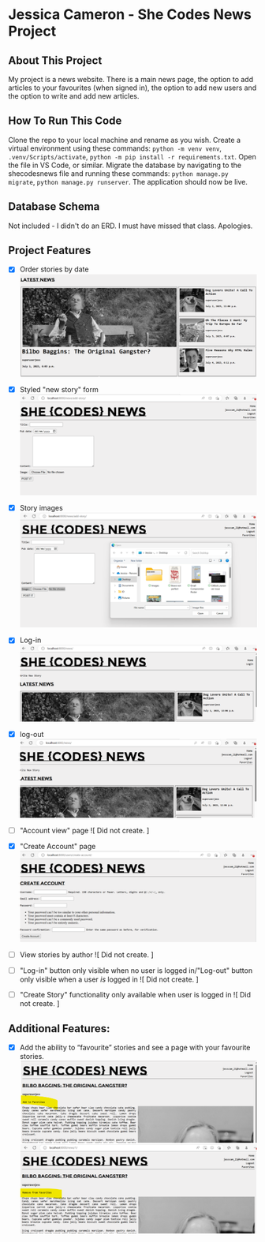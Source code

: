 # Jessica Cameron - She Codes News Project

## About This Project
My project is a news website. There is a main news page, the option to add articles to your favourites (when signed in), the option to add new users and the option to write and add new articles.

## How To Run This Code

Clone the repo to your local machine and rename as you wish. Create a virtual environment using these commands: `python -m venv venv`, `.venv/Scripts/activate`, `python -m pip install -r requirements.txt`. 
Open the file in VS Code, or similar.
Migrate the database by navigating to the shecodesnews file and running these commands: `python manage.py migrate`, `python manage.py runserver`. 
The application should now be live.

## Database Schema
Not included - I didn't do an ERD. I must have missed that class. Apologies.

## Project Features
- [x] Order stories by date
![ Stories are ordered by date. ]( Images/orderstoriesbydate.png )

- [x] Styled "new story" form
![ New story form was created. Limited css styling. ]( Images/stylednewstoryform.png )

- [x] Story images
![ Functionality added to add an image when creating a new story. I missed this class but added it later. ]( Images/storyimages.png  )

- [x] Log-in
![ {{ Log in and Log out functionality }} ]( Images/login.png )

- [x] log-out
![ {{ Log in and Log out functionality }} ]( Images/logout.png )

- [ ] "Account view" page
![ Did not create. ]

- [x] "Create Account" page
![ Functionality to create a new user account ]( Images/createaccount.png )

- [ ] View stories by author
![ Did not create. ]

- [ ] "Log-in" button only visible when no user is logged in/"Log-out" button
only visible when a user *is* logged in
![ Did not create. ]

- [ ] "Create Story" functionality only available when user is logged in
![ Did not create. ]

## Additional Features:

- [x] Add the ability to “favourite” stories and see a page with your favourite stories.
![ Created the ability to favourite and un-favourite stories. Added a page to the nav bar but did not get time to complete it, to display a summary of favourited stories. ]( Images/addtofavourites.png ) 
![  ]( Images/removefromfavourites.png )